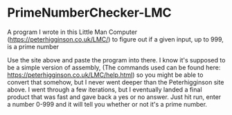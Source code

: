 # PrimeNumberChecker-LMC
A program I wrote in this Little Man Computer (https://peterhigginson.co.uk/LMC/) to figure out if a given input, up to 999, is a prime number


Use the site above and paste the program into there. I know it's supposed to be a simple version of assembly, (The commands used can be found here: https://peterhigginson.co.uk/LMC/help.html) so you might be able to convert that somehow, but I never went deeper than the Peterhigginson site above. I went through a few iterations, but I eventually landed a final product that was fast and gave back a yes or no answer. Just hit run, enter a number 0-999 and it will tell you whether or not it's a prime number.
